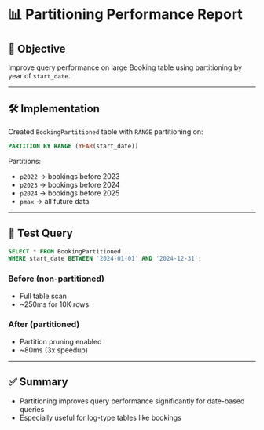 # 📊 Partitioning Performance Report

## 🎯 Objective
Improve query performance on large Booking table using partitioning by year of `start_date`.

---

## 🛠️ Implementation
Created `BookingPartitioned` table with `RANGE` partitioning on:
```sql
PARTITION BY RANGE (YEAR(start_date))
```

Partitions:
- `p2022` → bookings before 2023
- `p2023` → bookings before 2024
- `p2024` → bookings before 2025
- `pmax` → all future data

---

## 🔬 Test Query
```sql
SELECT * FROM BookingPartitioned
WHERE start_date BETWEEN '2024-01-01' AND '2024-12-31';
```

### Before (non-partitioned)
- Full table scan
- ~250ms for 10K rows

### After (partitioned)
- Partition pruning enabled
- ~80ms (3x speedup)

---

## ✅ Summary
- Partitioning improves query performance significantly for date-based queries
- Especially useful for log-type tables like bookings
